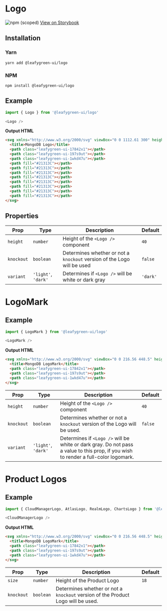 # Logo

![npm (scoped)](https://img.shields.io/npm/v/@leafygreen-ui/logo.svg)
[View on Storybook](https://mongodb.github.io/leafygreen-ui/?path=/story/logo--logo)

## Installation

### Yarn

```shell
yarn add @leafygreen-ui/logo
```

### NPM

```shell
npm install @leafygreen-ui/logo
```

## Example

```Javascript
import { Logo } from '@leafygreen-ui/logo'

<Logo />
```

**Output HTML**

```HTML
<svg xmlns="http://www.w3.org/2000/svg" viewBox="0 0 1112.61 300" height="40" width="100%">
  <title>MongoDB Logo</title>
  <path class="leafygreen-ui-17842x1"></path>
  <path class="leafygreen-ui-197s9ut"></path>
  <path class="leafygreen-ui-1wkd47u"></path>
  <path fill="#21313C"></path>
  <path fill="#21313C"></path>
  <path fill="#21313C"></path>
  <path fill="#21313C"></path>
  <path fill="#21313C"></path>
  <path fill="#21313C"></path>
  <path fill="#21313C"></path>
  <path fill="#21313C"></path>
</svg>
```

## Properties

| Prop       | Type                | Description                                                             | Default  |
| ---------- | ------------------- | ----------------------------------------------------------------------- | -------- |
| `height`   | `number`            | Height of the `<Logo />` component                                      | `40`     |
| `knockout` | `boolean`           | Determines whether or not a `knockout` version of the Logo will be used | `false`  |
| `variant`  | `'light'`, `'dark'` | Determines if `<Logo />` will be white or dark gray                     | `'dark'` |

# LogoMark

## Example

```Javascript
import { LogoMark } from '@leafygreen-ui/logo'

<LogoMark />
```

**Output HTML**

```HTML
<svg xmlns="http://www.w3.org/2000/svg" viewBox="0 0 216.56 448.5" height="40" width="auto">
  <title>MongoDB LogoMark</title>
  <path class="leafygreen-ui-17842x1"></path>
  <path class="leafygreen-ui-197s9ut"></path>
  <path class="leafygreen-ui-1wkd47u"></path>
</svg>
```

| Prop       | Type                | Description                                                                                                                         | Default |
| ---------- | ------------------- | ----------------------------------------------------------------------------------------------------------------------------------- | ------- |
| `height`   | `number`            | Height of the `<Logo />` component                                                                                                  | `40`    |
| `knockout` | `boolean`           | Determines whether or not a `knockout` version of the Logo will be used.                                                            | `false` |
| `variant`  | `'light'`, `'dark'` | Determines if `<Logo />` will be white or dark gray. Do not pass a value to this prop, if you wish to render a full-color logomark. |         |

# Product Logos

## Example

```Javascript
import { CloudManagerLogo, AtlasLogo, RealmLogo, ChartsLogo } from '@leafygreen-ui/logo'

<CloudManagerLogo />
```

**Output HTML**

```HTML
<svg xmlns="http://www.w3.org/2000/svg" viewBox="0 0 216.56 448.5" height="40" width="auto">
  <title>MongoDB LogoMark</title>
  <path class="leafygreen-ui-17842x1"></path>
  <path class="leafygreen-ui-197s9ut"></path>
  <path class="leafygreen-ui-1wkd47u"></path>
</svg>
```

| Prop       | Type      | Description                                                                      | Default |
| ---------- | --------- | -------------------------------------------------------------------------------- | ------- |
| `size`     | `number`  | Height of the Product Logo                                                       | `18`    |
| `knockout` | `boolean` | Determines whether or not a `knockout` version of the Product Logo will be used. |
